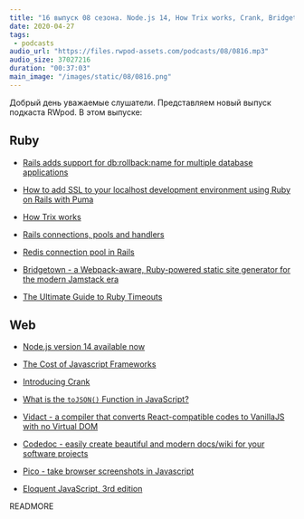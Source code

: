 ```yaml
---
title: "16 выпуск 08 сезона. Node.js 14, How Trix works, Crank, Bridgetown, Vidact, Codedoc, Pico, Eloquent JavaScript и прочее"
date: 2020-04-27
tags:
 - podcasts
audio_url: "https://files.rwpod-assets.com/podcasts/08/0816.mp3"
audio_size: 37027216
duration: "00:37:03"
main_image: "/images/static/08/0816.png"
---
```


Добрый день уважаемые слушатели. Представляем новый выпуск подкаста RWpod. В этом выпуске:

## Ruby

 - [Rails adds support for db:rollback:name for multiple database applications](https://blog.saeloun.com/2020/04/21/rails-adds-support-for-db-rollback-name-for-multiple-database-applications)
 - [How to add SSL to your localhost development environment using Ruby on Rails with Puma](https://medium.com/@matayoshi.mariano/how-to-add-ssl-to-your-localhost-with-puma-37a66a649f29)
 - [How Trix works](https://www.thatweeklytech.com/posts/16-how-trix-works)


 - [Rails connections, pools and handlers](https://blog.arkency.com/rails-connections-pools-and-handlers/)
 - [Redis connection pool in Rails](https://tejasbubane.github.io/posts/2020-04-22-redis-connection-pool-in-rails/)
 - [Bridgetown - a Webpack-aware, Ruby-powered static site generator for the modern Jamstack era](https://www.bridgetownrb.com/)
 - [The Ultimate Guide to Ruby Timeouts](https://github.com/ankane/the-ultimate-guide-to-ruby-timeouts)


## Web

 - [Node.js version 14 available now](https://medium.com/@nodejs/node-js-version-14-available-now-8170d384567e)
 - [The Cost of Javascript Frameworks](https://timkadlec.com/remembers/2020-04-21-the-cost-of-javascript-frameworks/)
 - [Introducing Crank](https://crank.js.org/blog/introducing-crank)
 - [What is the `toJSON()` Function in JavaScript?](http://thecodebarbarian.com/what-is-the-tojson-function-in-javascript.html)


 - [Vidact - a compiler that converts React-compatible codes to VanillaJS with no Virtual DOM](https://mohebifar.github.io/vidact/)
 - [Codedoc - easily create beautiful and modern docs/wiki for your software projects](https://codedoc.cc/)
 - [Pico - take browser screenshots in Javascript](https://github.com/gripeless/pico)
 - [Eloquent JavaScript, 3rd edition](https://eloquentjavascript.net/)


READMORE
